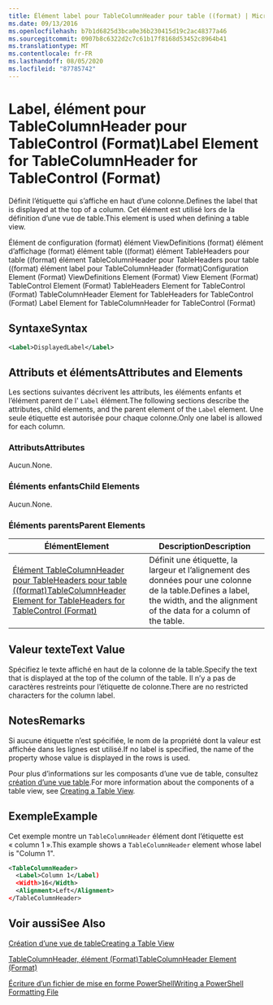 ```yaml
---
title: Élément label pour TableColumnHeader pour table ((format) | Microsoft Docs
ms.date: 09/13/2016
ms.openlocfilehash: b7b1d6825d3bca0e36b230415d19c2ac48377a46
ms.sourcegitcommit: 0907b8c6322d2c7c61b17f8168d53452c8964b41
ms.translationtype: MT
ms.contentlocale: fr-FR
ms.lasthandoff: 08/05/2020
ms.locfileid: "87785742"
---
```

# <a name="label-element-for-tablecolumnheader-for-tablecontrol-format"></a><span data-ttu-id="4268d-102">Label, élément pour TableColumnHeader pour TableControl (Format)</span><span class="sxs-lookup"><span data-stu-id="4268d-102">Label Element for TableColumnHeader for TableControl (Format)</span></span>

<span data-ttu-id="4268d-103">Définit l’étiquette qui s’affiche en haut d’une colonne.</span><span class="sxs-lookup"><span data-stu-id="4268d-103">Defines the label that is displayed at the top of a column.</span></span> <span data-ttu-id="4268d-104">Cet élément est utilisé lors de la définition d’une vue de table.</span><span class="sxs-lookup"><span data-stu-id="4268d-104">This element is used when defining a table view.</span></span>

<span data-ttu-id="4268d-105">Élément de configuration (format) élément ViewDefinitions (format) élément d’affichage (format) élément table ((format) élément TableHeaders pour table ((format) élément TableColumnHeader pour TableHeaders pour table ((format) élément label pour TableColumnHeader (format)</span><span class="sxs-lookup"><span data-stu-id="4268d-105">Configuration Element (Format) ViewDefinitions Element (Format) View Element (Format) TableControl Element (Format) TableHeaders Element for TableControl (Format) TableColumnHeader Element for TableHeaders for TableControl (Format) Label Element  for TableColumnHeader for TableControl (Format)</span></span>

## <a name="syntax"></a><span data-ttu-id="4268d-106">Syntaxe</span><span class="sxs-lookup"><span data-stu-id="4268d-106">Syntax</span></span>

```xml
<Label>DisplayedLabel</Label>

```

## <a name="attributes-and-elements"></a><span data-ttu-id="4268d-107">Attributs et éléments</span><span class="sxs-lookup"><span data-stu-id="4268d-107">Attributes and Elements</span></span>

<span data-ttu-id="4268d-108">Les sections suivantes décrivent les attributs, les éléments enfants et l’élément parent de l' `Label` élément.</span><span class="sxs-lookup"><span data-stu-id="4268d-108">The following sections describe the attributes, child elements, and the parent element of the `Label` element.</span></span> <span data-ttu-id="4268d-109">Une seule étiquette est autorisée pour chaque colonne.</span><span class="sxs-lookup"><span data-stu-id="4268d-109">Only one label is allowed for each column.</span></span>

### <a name="attributes"></a><span data-ttu-id="4268d-110">Attributs</span><span class="sxs-lookup"><span data-stu-id="4268d-110">Attributes</span></span>

<span data-ttu-id="4268d-111">Aucun.</span><span class="sxs-lookup"><span data-stu-id="4268d-111">None.</span></span>

### <a name="child-elements"></a><span data-ttu-id="4268d-112">Éléments enfants</span><span class="sxs-lookup"><span data-stu-id="4268d-112">Child Elements</span></span>

<span data-ttu-id="4268d-113">Aucun.</span><span class="sxs-lookup"><span data-stu-id="4268d-113">None.</span></span>

### <a name="parent-elements"></a><span data-ttu-id="4268d-114">Éléments parents</span><span class="sxs-lookup"><span data-stu-id="4268d-114">Parent Elements</span></span>

|<span data-ttu-id="4268d-115">Élément</span><span class="sxs-lookup"><span data-stu-id="4268d-115">Element</span></span>|<span data-ttu-id="4268d-116">Description</span><span class="sxs-lookup"><span data-stu-id="4268d-116">Description</span></span>|
|-------------|-----------------|
|[<span data-ttu-id="4268d-117">Élément TableColumnHeader pour TableHeaders pour table ((format)</span><span class="sxs-lookup"><span data-stu-id="4268d-117">TableColumnHeader Element for TableHeaders for TableControl  (Format)</span></span>](./tablecolumnheader-element-format.md)|<span data-ttu-id="4268d-118">Définit une étiquette, la largeur et l’alignement des données pour une colonne de la table.</span><span class="sxs-lookup"><span data-stu-id="4268d-118">Defines a label, the width, and the alignment of the data for a column of the table.</span></span>|

## <a name="text-value"></a><span data-ttu-id="4268d-119">Valeur texte</span><span class="sxs-lookup"><span data-stu-id="4268d-119">Text Value</span></span>

<span data-ttu-id="4268d-120">Spécifiez le texte affiché en haut de la colonne de la table.</span><span class="sxs-lookup"><span data-stu-id="4268d-120">Specify the text that is displayed at the top of the column of the table.</span></span> <span data-ttu-id="4268d-121">Il n’y a pas de caractères restreints pour l’étiquette de colonne.</span><span class="sxs-lookup"><span data-stu-id="4268d-121">There are no restricted characters for the column label.</span></span>

## <a name="remarks"></a><span data-ttu-id="4268d-122">Notes</span><span class="sxs-lookup"><span data-stu-id="4268d-122">Remarks</span></span>

<span data-ttu-id="4268d-123">Si aucune étiquette n’est spécifiée, le nom de la propriété dont la valeur est affichée dans les lignes est utilisé.</span><span class="sxs-lookup"><span data-stu-id="4268d-123">If no label is specified, the name of the property whose value is displayed in the rows is used.</span></span>

<span data-ttu-id="4268d-124">Pour plus d’informations sur les composants d’une vue de table, consultez [création d’une vue table](./creating-a-table-view.md).</span><span class="sxs-lookup"><span data-stu-id="4268d-124">For more information about the components of a table view, see [Creating a Table View](./creating-a-table-view.md).</span></span>

## <a name="example"></a><span data-ttu-id="4268d-125">Exemple</span><span class="sxs-lookup"><span data-stu-id="4268d-125">Example</span></span>

<span data-ttu-id="4268d-126">Cet exemple montre un `TableColumnHeader` élément dont l’étiquette est « column 1 ».</span><span class="sxs-lookup"><span data-stu-id="4268d-126">This example shows a `TableColumnHeader` element whose label is "Column 1".</span></span>

```xml
<TableColumnHeader>
  <Label>Column 1</Label)
  <Width>16</Width>
  <Alignment>Left</Alignment>
</TableColumnHeader>
```

## <a name="see-also"></a><span data-ttu-id="4268d-127">Voir aussi</span><span class="sxs-lookup"><span data-stu-id="4268d-127">See Also</span></span>

[<span data-ttu-id="4268d-128">Création d’une vue de table</span><span class="sxs-lookup"><span data-stu-id="4268d-128">Creating a Table View</span></span>](./creating-a-table-view.md)

[<span data-ttu-id="4268d-129">TableColumnHeader, élément (Format)</span><span class="sxs-lookup"><span data-stu-id="4268d-129">TableColumnHeader Element (Format)</span></span>](./tablecolumnheader-element-format.md)

[<span data-ttu-id="4268d-130">Écriture d’un fichier de mise en forme PowerShell</span><span class="sxs-lookup"><span data-stu-id="4268d-130">Writing a PowerShell Formatting File</span></span>](./writing-a-powershell-formatting-file.md)

